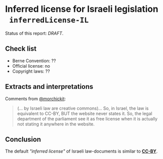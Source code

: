 # Inferred license for Israeli legislation &nbsp; `inferredLicense-IL`
Status of this report: *DRAFT*.

## Check list
* Berne Convention: ??
* Official license: no
* Copyright laws: ??

## Extracts and interpretations

Comments from [@morchickit](https://github.com/okfn/opendatacensus/issues/555#issuecomment-123035020):
> (... by Israeli law are creative commons)...
> So, in Israel, the law is equivalent to CC-BY, BUT the website never states it. So, the legal department of the parliament see it as free license when it is actually not stating it anywhere in the website. 


## Conclusion

The default *"inferred license"* of Israeli law-documents is similar to [**CC-BY**](https://creativecommons.org/publicdomain/zero/1.0/legalcode).


